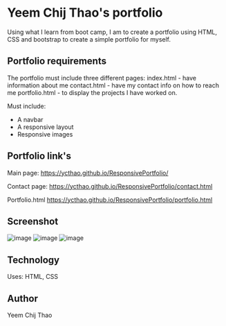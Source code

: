 # Yeem Chij Thao's portfolio #

Using what I learn from boot camp, I am to create a portfolio using HTML, CSS and bootstrap to create a simple portfolio for myself.

## Portfolio requirements ##

The portfolio must include three different pages:
index.html          - have information about me
contact.html        - have my contact info on how to reach me
portfolio.html      - to display the projects I have worked on.

Must include:
- A navbar
- A responsive layout
- Responsive images

## Portfolio link's ##

Main page:
https://ycthao.github.io/ResponsivePortfolio/

Contact page:
https://ycthao.github.io/ResponsivePortfolio/contact.html

Portfolio.html
https://ycthao.github.io/ResponsivePortfolio/portfolio.html

## Screenshot ##

![image](https://user-images.githubusercontent.com/71569747/95668740-970c2c00-0b3d-11eb-95b2-5b37c4172cda.png)
![image](https://user-images.githubusercontent.com/71569747/95668747-a1c6c100-0b3d-11eb-9245-d6c4a0ddc17f.png)
![image](https://user-images.githubusercontent.com/71569747/95668750-b2773700-0b3d-11eb-9ba4-d799130e4262.png)

## Technology ##
Uses: HTML, CSS

## Author ##
Yeem Chij Thao